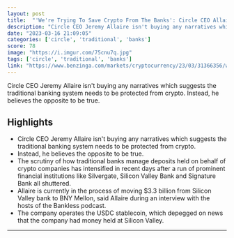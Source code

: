 ```yaml
---
layout: post
title:  "'We're Trying To Save Crypto From The Banks': Circle CEO Allaire"
description: "Circle CEO Jeremy Allaire isn't buying any narratives which suggests the traditional banking system needs to be protected from crypto. Instead, he believes the opposite to be true."
date: "2023-03-16 21:09:05"
categories: ['circle', 'traditional', 'banks']
score: 78
image: "https://i.imgur.com/75cnu7q.jpg"
tags: ['circle', 'traditional', 'banks']
link: "https://www.benzinga.com/markets/cryptocurrency/23/03/31366356/were-trying-to-save-crypto-from-the-banks-circle-ceo-allaire"
---
```


Circle CEO Jeremy Allaire isn't buying any narratives which suggests the traditional banking system needs to be protected from crypto. Instead, he believes the opposite to be true.

## Highlights

- Circle CEO Jeremy Allaire isn't buying any narratives which suggests the traditional banking system needs to be protected from crypto.
- Instead, he believes the opposite to be true.
- The scrutiny of how traditional banks manage deposits held on behalf of crypto companies has intensified in recent days after a run of prominent financial institutions like Silvergate, Silicon Valley Bank and Signature Bank all shuttered.
- Allaire is currently in the process of moving $3.3 billion from Silicon Valley bank to BNY Mellon, said Allaire during an interview with the hosts of the Bankless podcast.
- The company operates the USDC stablecoin, which depegged on news that the company had money held at Silicon Valley.

---
